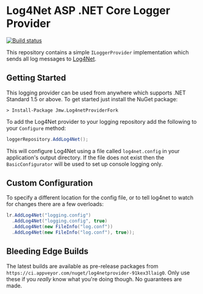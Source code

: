 # Log4Net ASP .NET Core Logger Provider

[![Build status](https://ci.appveyor.com/api/projects/status/qd1ofsdky7anj2nk?svg=true)](https://ci.appveyor.com/project/iwillspeak/log4netprovider)

This repository contains a simple `ILoggerProvider` implementation which sends all log messages to [Log4Net][log4net].

## Getting Started

This logging provider can be used from anywhere which supports .NET Standard 1.5 or above. To get started just install the NuGet package:

    > Install-Package Jmw.Log4netProviderFork

To add the Log4Net provider to your logging repository add the following to your `Configure` method:

```c#
loggerRepository.AddLog4Net();
```

This will configure Log4Net using a file called `log4net.config` in your application's output directory. If the file does not exist then the `BasicConfigurator` will be used to set up console logging only.

## Custom Configuration

To specify a different location for the config file, or to tell log4net to watch for changes there are a few overloads:

```c#
lr.AddLog4Net("logging.config")
  .AddLog4Net("logging.config", true)
  .AddLog4Net(new FileInfo("log.conf"))
  .AddLog4Net(new FileInfo("log.conf"), true));
```

## Bleeding Edge Builds

The latest builds are available as pre-release packages from `https://ci.appveyor.com/nuget/log4netprovider-91kex3llaig0`. Only use these if you _really_ know what you're doing though. No guarantees are made.

 [log4net]: https://logging.apache.org/log4net/
